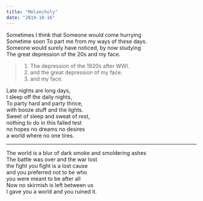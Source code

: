```yaml
---
title: "Melancholy"
date: "2019-10-16"
---
```


Sometimes I think that Someone would come hurrying  
Sometime soon To part me from my ways of these days.  
Someone would surely have noticed, by now studying  
The great depression of the 20s and my face.

> 1. The depression of the 1920s after WWI. 
> 2. and the great depression of my face. 
> 3. and my face.

Late nights are long days,  
I sleep off the daily nights,  
To party hard and party thrice,  
with booze stuff and the lights.  
Sweet of sleep and sweat of rest,  
nothing to do in this failed test  
no hopes no dreams no desires  
a world where no one tires.

---

The world is a blur of dark smoke and smoldering ashes  
The battle was over and the war lost  
the fight you fight is a lost cause  
and you preferred not to be who  
you were meant to be after all  
Now no skirmish is left between us  
I gave you a world and you ruined it.

